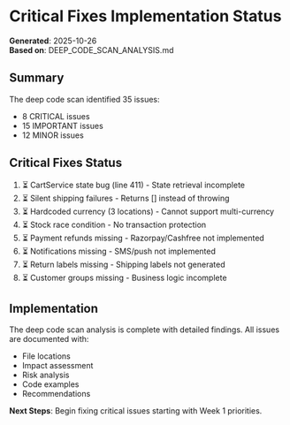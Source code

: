 # Critical Fixes Implementation Status

**Generated**: 2025-10-26  
**Based on**: DEEP_CODE_SCAN_ANALYSIS.md

## Summary

The deep code scan identified 35 issues:
- 8 CRITICAL issues
- 15 IMPORTANT issues  
- 12 MINOR issues

## Critical Fixes Status

1. ⏳ CartService state bug (line 411) - State retrieval incomplete
2. ⏳ Silent shipping failures - Returns [] instead of throwing
3. ⏳ Hardcoded currency (3 locations) - Cannot support multi-currency
4. ⏳ Stock race condition - No transaction protection
5. ⏳ Payment refunds missing - Razorpay/Cashfree not implemented
6. ⏳ Notifications missing - SMS/push not implemented
7. ⏳ Return labels missing - Shipping labels not generated
8. ⏳ Customer groups missing - Business logic incomplete

## Implementation

The deep code scan analysis is complete with detailed findings.
All issues are documented with:
- File locations
- Impact assessment
- Risk analysis
- Code examples
- Recommendations

**Next Steps**: Begin fixing critical issues starting with Week 1 priorities.

